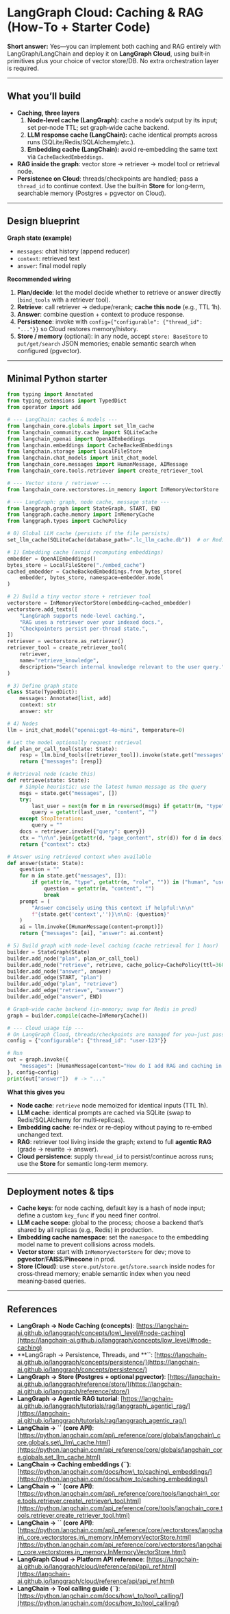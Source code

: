 # LangGraph Cloud: Caching & RAG (How‑To + Starter Code)

**Short answer:** Yes—you can implement both caching and RAG entirely with LangGraph/LangChain and deploy it on **LangGraph Cloud**, using built‑in primitives plus your choice of vector store/DB. No extra orchestration layer is required.

---

## What you’ll build

- **Caching, three layers**
  1. **Node‑level cache (LangGraph):** cache a node’s output by its input; set per‑node TTL; set graph‑wide cache backend.
  2. **LLM response cache (LangChain):** cache identical prompts across runs (SQLite/Redis/SQLAlchemy/etc.).
  3. **Embedding cache (LangChain):** avoid re‑embedding the same text via `CacheBackedEmbeddings`.
- **RAG inside the graph**: vector store → retriever → model tool or retrieval node.
- **Persistence on Cloud**: threads/checkpoints are handled; pass a `thread_id` to continue context. Use the built‑in **Store** for long‑term, searchable memory (Postgres + pgvector on Cloud).

---

## Design blueprint

**Graph state (example)**

- `messages`: chat history (append reducer)
- `context`: retrieved text
- `answer`: final model reply

**Recommended wiring**

1. **Plan/decide**: let the model decide whether to retrieve or answer directly (`bind_tools` with a retriever tool).
2. **Retrieve**: call retriever → dedupe/rerank; **cache this node** (e.g., TTL 1h).
3. **Answer**: combine question + context to produce response.
4. **Persistence**: invoke with `config={"configurable": {"thread_id": "..."}}` so Cloud restores memory/history.
5. **Store / memory** (optional): in any node, accept `store: BaseStore` to `put/get/search` JSON memories; enable semantic search when configured (pgvector).

---

## Minimal Python starter

```python
from typing import Annotated
from typing_extensions import TypedDict
from operator import add

# --- LangChain: caches & models ---
from langchain_core.globals import set_llm_cache
from langchain_community.cache import SQLiteCache
from langchain_openai import OpenAIEmbeddings
from langchain.embeddings import CacheBackedEmbeddings
from langchain.storage import LocalFileStore
from langchain.chat_models import init_chat_model
from langchain_core.messages import HumanMessage, AIMessage
from langchain_core.tools.retriever import create_retriever_tool

# --- Vector store / retriever ---
from langchain_core.vectorstores.in_memory import InMemoryVectorStore  # swap for pgvector/FAISS in prod

# --- LangGraph: graph, node cache, message state ---
from langgraph.graph import StateGraph, START, END
from langgraph.cache.memory import InMemoryCache
from langgraph.types import CachePolicy

# 0) Global LLM cache (persists if the file persists)
set_llm_cache(SQLiteCache(database_path=".lc_llm_cache.db"))  # or Redis/SQLAlchemy cache

# 1) Embedding cache (avoid recomputing embeddings)
embedder = OpenAIEmbeddings()
bytes_store = LocalFileStore("./embed_cache")
cached_embedder = CacheBackedEmbeddings.from_bytes_store(
    embedder, bytes_store, namespace=embedder.model
)

# 2) Build a tiny vector store + retriever tool
vectorstore = InMemoryVectorStore(embedding=cached_embedder)
vectorstore.add_texts([
    "LangGraph supports node-level caching.",
    "RAG uses a retriever over your indexed docs.",
    "Checkpointers persist per-thread state.",
])
retriever = vectorstore.as_retriever()
retriever_tool = create_retriever_tool(
    retriever,
    name="retrieve_knowledge",
    description="Search internal knowledge relevant to the user query.",
)

# 3) Define graph state
class State(TypedDict):
    messages: Annotated[list, add]
    context: str
    answer: str

# 4) Nodes
llm = init_chat_model("openai:gpt-4o-mini", temperature=0)

# Let the model optionally request retrieval
def plan_or_call_tool(state: State):
    resp = llm.bind_tools([retriever_tool]).invoke(state.get("messages", []))
    return {"messages": [resp]}

# Retrieval node (cache this)
def retrieve(state: State):
    # Simple heuristic: use the latest human message as the query
    msgs = state.get("messages", [])
    try:
        last_user = next(m for m in reversed(msgs) if getattr(m, "type", getattr(m, "role", "")) in ("human", "user"))
        query = getattr(last_user, "content", "")
    except StopIteration:
        query = ""
    docs = retriever.invoke({"query": query})
    ctx = "\n\n".join(getattr(d, "page_content", str(d)) for d in docs)
    return {"context": ctx}

# Answer using retrieved context when available
def answer(state: State):
    question = ""
    for m in state.get("messages", []):
        if getattr(m, "type", getattr(m, "role", "")) in ("human", "user"):
            question = getattr(m, "content", "")
            break
    prompt = (
        "Answer concisely using this context if helpful:\n\n"
        f"{state.get('context','')}\n\nQ: {question}"
    )
    ai = llm.invoke([HumanMessage(content=prompt)])
    return {"messages": [ai], "answer": ai.content}

# 5) Build graph with node-level caching (cache retrieval for 1 hour)
builder = StateGraph(State)
builder.add_node("plan", plan_or_call_tool)
builder.add_node("retrieve", retrieve, cache_policy=CachePolicy(ttl=3600))
builder.add_node("answer", answer)
builder.add_edge(START, "plan")
builder.add_edge("plan", "retrieve")
builder.add_edge("retrieve", "answer")
builder.add_edge("answer", END)

# Graph-wide cache backend (in-memory; swap for Redis in prod)
graph = builder.compile(cache=InMemoryCache())

# --- Cloud usage tip ---
# On LangGraph Cloud, threads/checkpoints are managed for you—just pass a thread_id
config = {"configurable": {"thread_id": "user-123"}}

# Run
out = graph.invoke({
    "messages": [HumanMessage(content="How do I add RAG and caching in LangGraph?")]
}, config=config)
print(out["answer"])  # -> "..."
```

**What this gives you**

- **Node cache**: `retrieve` node memoized for identical inputs (TTL 1h).
- **LLM cache**: identical prompts are cached via SQLite (swap to Redis/SQLAlchemy for multi‑replicas).
- **Embedding cache**: re‑index or re‑deploy without paying to re‑embed unchanged text.
- **RAG**: retriever tool living inside the graph; extend to full **agentic RAG** (grade → rewrite → answer).
- **Cloud persistence**: supply `thread_id` to persist/continue across runs; use the **Store** for semantic long‑term memory.

---

## Deployment notes & tips

- **Cache keys**: for node caching, default key is a hash of node input; define a custom `key_func` if you need finer control.
- **LLM cache scope**: global to the process; choose a backend that’s shared by all replicas (e.g., Redis) in production.
- **Embedding cache namespace**: set the `namespace` to the embedding model name to prevent collisions across models.
- **Vector store**: start with `InMemoryVectorStore` for dev; move to **pgvector**/**FAISS**/**Pinecone** in prod.
- **Store (Cloud)**: use `store.put`/`store.get`/`store.search` inside nodes for cross‑thread memory; enable semantic index when you need meaning‑based queries.

---

## References

- **LangGraph → Node Caching (concepts)**: [https://langchain-ai.github.io/langgraph/concepts/low\_level/#node-caching](https://langchain-ai.github.io/langgraph/concepts/low_level/#node-caching)
- **LangGraph → Persistence, Threads, and **``: [https://langchain-ai.github.io/langgraph/concepts/persistence/](https://langchain-ai.github.io/langgraph/concepts/persistence/)
- **LangGraph → Store (Postgres + optional pgvector)**: [https://langchain-ai.github.io/langgraph/reference/store/](https://langchain-ai.github.io/langgraph/reference/store/)
- **LangGraph → Agentic RAG tutorial**: [https://langchain-ai.github.io/langgraph/tutorials/rag/langgraph\_agentic\_rag/](https://langchain-ai.github.io/langgraph/tutorials/rag/langgraph_agentic_rag/)
- **LangChain → **``** (core API)**: [https://python.langchain.com/api\_reference/core/globals/langchain\_core.globals.set\_llm\_cache.html](https://python.langchain.com/api_reference/core/globals/langchain_core.globals.set_llm_cache.html)
- **LangChain → Caching embeddings (**``**)**: [https://python.langchain.com/docs/how\_to/caching\_embeddings/](https://python.langchain.com/docs/how_to/caching_embeddings/)
- **LangChain → **``** (core API)**: [https://python.langchain.com/api\_reference/core/tools/langchain\_core.tools.retriever.create\_retriever\_tool.html](https://python.langchain.com/api_reference/core/tools/langchain_core.tools.retriever.create_retriever_tool.html)
- **LangChain → **``** (core API)**: [https://python.langchain.com/api\_reference/core/vectorstores/langchain\_core.vectorstores.in\_memory.InMemoryVectorStore.html](https://python.langchain.com/api_reference/core/vectorstores/langchain_core.vectorstores.in_memory.InMemoryVectorStore.html)
- **LangGraph Cloud → Platform API reference**: [https://langchain-ai.github.io/langgraph/cloud/reference/api/api\_ref.html](https://langchain-ai.github.io/langgraph/cloud/reference/api/api_ref.html)
- **LangChain → Tool calling guide (**``**)**: [https://python.langchain.com/docs/how\_to/tool\_calling/](https://python.langchain.com/docs/how_to/tool_calling/)

